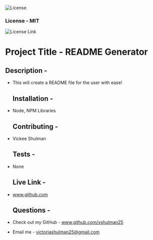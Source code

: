 
  ![License](https://img.shields.io/badge/License-MIT%20-blue.svg)
  ### License - MIT
  
  
  ![License Link](https://opensource.org/licenses/MIT-.org/)
  # Project Title -  README Generator 
   ## Description - 
* This will create a README file for the user with ease! 

   ## Installation - 
* Node, NPM Libraries 

   ## Contributing - 
* Vickee Shulman 

   ## Tests - 
* None 

   ## Live Link - 
* www.github.com 

   ## Questions - 
* Check out my GitHub - www.github.com/vshulman25 
* Email me - victoriashulman25@gmail.com 

